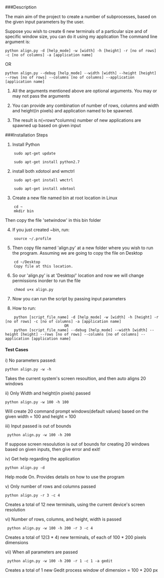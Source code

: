 ###Description

The main aim of the project to create a number of subprocesses, based on the given input parameters by the user. 

Suppose you wish to create 6 new terminals of a particular size and of specific window size, you can do it using my application
The command line argument is: 

```
python align.py -d [help_mode] -w [width] -h [height] -r [no of rows] -c [no of columns] -a [application name]
```
   OR
```
python align.py --debug [help_mode] --width [width] --height [height] --rows [no of rows] --columns [no of columns] --application [application name]
```

1. All the arguments mentioned above are optional arguments. You may or may not pass the arguments

2. You can provide any combination of number of rows, columns and width and height(in pixels) and application named to be spawned. 

3. The result is n(=rows*columns) number of new applications are spawned up based on given input

###Installation Steps 
1. Install Python
```	
	sudo apt-get update
	
	sudo apt-get install python2.7
```
2. install both xdotool and wmctrl
```
	sudo apt-get install wmctrl
		
	sudo apt-get install xdotool
```
3. Create a new file named bin at root location in Linux
```
	cd ~
	mkdir bin
```
Then copy the file 'setwindow' in this bin folder

4. If you just created ~bin, run: 
```
	source ~/.profile
```

5. Then copy file named 'align.py' at a new folder where you wish to run the program. 
Assuming we are going to copy the file on Desktop
```
	cd ~/Desktop
	Copy file at this location. 
```

6. So our 'align.py' is at 'Desktop/' location and now we will change permissions inorder to run the file
```
	chmod u+x align.py
```

7. Now you can run the script by passing input parameters

8. How to run: 
```	
	python [script_file_name] -d [help_mode] -w [width] -h [height] -r [no of rows] -c [no of columns] -a [application name]
                           OR
	python [script_file_name] --debug [help_mode] --width [width] --height [height] --rows [no of rows] --columns [no of columns] --application [application name]
```

#### Test Cases
i) No parameters passed: 
    
``` python align.py -w -h ```
	
Takes the current system's screen resoultion, and then auto aligns 20 windows
	
ii) Only Width and height(in pixels) passed

```python align.py -w 100 -h 100```
	
Will create 20 command prompt windows(default values) based on the given width = 100 and height = 100
    
iii) Input passed is out of bounds

``` python align.py -w 100 -h 200```

If suppose screen resoulution is out of bounds for creating 20 windows based on given inputs, then give error and exit!
    
iv) Get help regarding the application

```python align.py -d```
    
Help mode On. Provides details on how to use the program

v) Only number of rows and columns passed

```python align.py -r 3 -c 4```

Creates a total of 12 new terminals, using the current device's screen resolution

vi) Number of rows, columns, and height, width is passed

``` python align.py -w 100 -h 200 -r 3 -c 4```

Creates a total of 12(3 * 4) new terminals, of each of 100 * 200 pixels dimensions

vii) When all parameters are passed

``` python align.py -w 100 -h 200 -r 1 -c 1 -a gedit```

Creates a total of 1 new Gedit process window of dimension = 100 * 200 px	
